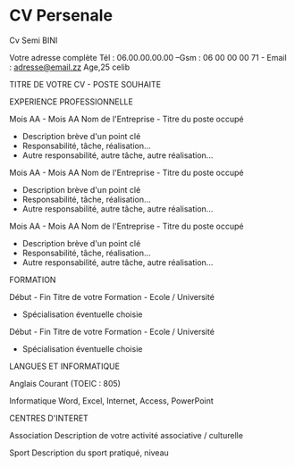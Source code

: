 # CV Persenale
Cv
Semi BINI

Votre adresse complète
Tél : 06.00.00.00.00 –Gsm : 06 00 00 00 71 - Email : adresse@email.zz
Age,25  celib

TITRE DE VOTRE CV - POSTE SOUHAITE

EXPERIENCE PROFESSIONNELLE

Mois AA - Mois AA
Nom de l'Entreprise - Titre du poste occupé
 - Description brève d'un point clé
 - Responsabilité, tâche, réalisation...
 - Autre responsabilité, autre tâche, autre réalisation...

Mois AA - Mois AA
Nom de l'Entreprise - Titre du poste occupé
 - Description brève d'un point clé
 - Responsabilité, tâche, réalisation...
 - Autre responsabilité, autre tâche, autre réalisation...

Mois AA - Mois AA
Nom de l'Entreprise - Titre du poste occupé
 - Description brève d'un point clé
 - Responsabilité, tâche, réalisation...
 - Autre responsabilité, autre tâche, autre réalisation...


FORMATION

Début - Fin
Titre de votre Formation - Ecole / Université
 - Spécialisation éventuelle choisie

Début - Fin
Titre de votre Formation - Ecole / Université
 - Spécialisation éventuelle choisie


LANGUES ET INFORMATIQUE

Anglais
Courant (TOEIC : 805)

Informatique
Word, Excel, Internet, Access, PowerPoint


CENTRES D'INTERET

Association
Description de votre activité associative / culturelle

Sport
Description du sport pratiqué, niveau

